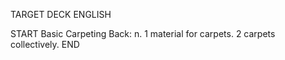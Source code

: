 TARGET DECK
ENGLISH

START
Basic
Carpeting
Back: n. 1 material for carpets. 2 carpets collectively.
END
